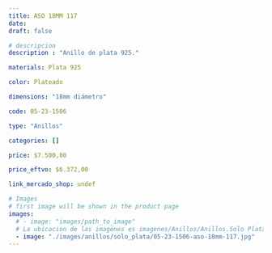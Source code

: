 ```yaml
---
title: ASO 18MM 117
date: 
draft: false

# descripcion
description : "Anillo de plata 925."

materials: Plata 925

color: Plateado

dimensions: "18mm diámetro"

code: 05-23-1506

type: "Anillos"

categories: []

price: $7.500,00

price_eftvo: $6.372,00

link_mercado_shop: undef

# Images
# first image will be shown in the product page
images:
  # - image: "images/path_to_image"
  # La ubicacion de las imagenes es imagenes/Anillos/Anillos.Solo Plata/05-23-1506-aso-18mm-117
  - image: "./images/anillos/solo_plata/05-23-1506-aso-18mm-117.jpg"
---
```

